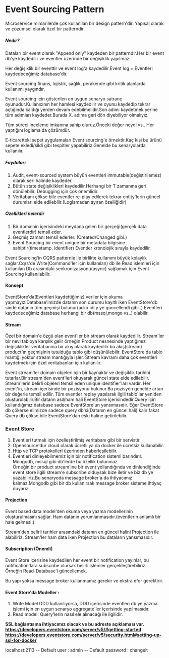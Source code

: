 
# Event Sourcing Pattern
Microservice mimarilerde çok kullanılan bir design pattern'dir. Yapısal olarak ve çözümsel olarak özel bir patterndir.

##### Nedir?

Dataları bir event olarak "Append only" kaydeden bir patterndir.Her bir event db'ye kaydedilir ve eventler üzerinde bir değişiklik yapılmaz.

Her değişiklik bir eventtir ve event log'a kaydedilir.Event log = Eventleri kaydedeceğimiz database'dir.


Event sourcing finans, lojistik, sağlık, perakende gibi kritik alanlarda kullanımı yaygındır.

Event sourcing için gösterilen en uygun senaryo satranç oyunudur.Kullanıcının her hamlesi kaydedilir ve oyunu kaydedip tekrar açtığında kaldığı yerden devam edebilmelidir.Son adımı kaydetmek yerine tüm adımları kaydeder.Burada X. adıma geri dön diyebiliyor olmalıyız.

Tüm süreci inceleme imkanına sahip oluruz.Önceki değer neydi vs.. Her yaptığını loglama da çözümdür.


E-ticaretteki sepet uygulamaları Event sourcing'e örnektir.Kaç kişi bu ürünü sepete ekledi/sildi gibi tespitler yapabiliriz.Genelde bu senaryolarda kullanılır.

##### Faydaları
1. Audit, event-sourced system büyün eventleri immutable(değiştirilemez) olarak seri halinde kaydeder.
2. Bütün state değişiklikleri kaydedilir.Herhangi bir T zamanına geri dönülebilir. Debugging için çok önemlidir.
3. Veritabanı çökse bile eventler re-play edilerek tekrar entity'lerin güncel durumları elde edilebilir.(Loglamadan ayıran özelliğidir)

##### Özellikleri nelerdir
1. Bir domainin içerisindeki meydana gelen bir gerçeği(gerçek data eventlerdir) temsil eder.
2. Geçmiş zamanı temsil ederler. (Created/Changed gibi.) 
3. Event Sourcing bir event unique bir metadata bilgisine sahiptir(timestamp, identifier) Eventler kronolojik sırayla kaydedilir.

Event Sourcing'in CQRS patternle ile birlikte kullanımı büyük kolaylık sağlar.Cqrs'de Write(Command'ler için kullanılan) db ile Read işlemleri için kullanılan Db arasındaki senkronizasyonu(async) sağlamak için  Event Sourcing kullanılabilir.

#### Konsept

EventStore'da(Eventleri kaydettiğimiz) veriler için okuma yapmayız.Database'imizde datanın son durumu kayıtlı iken EventStore'db sinde datanın tüm geçmişi bulunur(adı x idi y ye güncellendi gibi..)
Eventleri kaydedeceğimiz database herhangi bir db(mssql,mongo vs..) olabilir.

#### Stream
Özel bir domain'e özgü olan event'ler bir stream olarak kaydedilir.
Stream'ler bir nevi tabloya karşılık gelir örneğin Product nesnesinde yaptığımız değişiklikler veritabanına bir akış olarak kaydedilir bu akış(stream) product'ın geçmişinin tutulduğu tablo gibi düşünülebilir.
EventStore'da tablo mantığı yoktur stream mantığıyla işler.
Stream kavramı daha çok eventleri kaydetmek için özel veritabanları için kullanılır.

Event stream'ler domain objeleri için bir kaynaktır ve değişiklik tarihini tutarlar.Bir stream'den event'leri okuyarak güncel state elde edilebilir.
Stream'lerin belirli objeleri temsil eden unique identifier'ları vardır.
Her event'in, stream içerisinde bir pozisyonu bulunur.Bu pozisyon genelde artan bir değerle temsil edilir.
Tüm eventler replay yapılarak ilgili tablo'lar yeniden oluşturulabilir.Bir datann asıl/ham hali EventStore içerisindedir.Query için kullandığımız database sadece EventStore'un yansımasıdır.
Eğer EventStore db çökerse elimizde sadece query db'si(Datanın en güncel hali) kalır fakat Query db çökse bile EventStore'dan eski haline getirilebilir.

### Event Store
1. Eventleri tutmak için özelleştirilmiş veritabanı gibi bir servistir.
2. Opensource'dur cloud olarak ücretli ya da docker ile ücretsiz kullanabilir.
3. Http ve TCP protokolleri üzerinden haberleşilebilir.
4. Eventleri dinleyebilmemiz için bir notification sistemi barındırır. Mongodb, mssql gibi db'lerde bu özellik bulunmaz. 
   </br>
   Örneğin bir product stream'ine bir event yollandığında ve dinlendiğinde event store ilgili stream'e subscribe olduysak bize iletir ve biz db ye yazabiliriz.Bu senaryoda message broker'a da ihtiyacımız kalmaz.Mongodb gibi bir db kullanırsak message broker sisteme ihtiyaç duyarız.

#### Projection

Event based data model'den okuma veya yazma modellerinin oluşturulmasını sağlar.
Ham datanın yorumlanmasıdır.(eventlerin anlamlı bir hale gelmesi.)

Stream'den belirli tarihler arasındaki datanın en güncel halini Projection ile alabiliriz.
Stream'ler ham data iken Projection bu dataların yansımasıdır.

#### Subscription (Önemli)
Event Store içerisine kaydedilen her event bir notification yayınlar, bu notification'lara subscribe olursak belirli işlemler gerçekleştirebiliriz. Örneğin Read-Database'i güncellemek.

Bu yapı yoksa message broker kullanmamız gerekir ve ekstra efor gerektirir.

#### Event Store'da Modeller :

1. Write Model
  DDD kullanılıyorsa, DDD içerisinde eventleri db ye yazma işlemi için en uygun senaryo aggregate'ler içerisinde yapılmasıdır.
2. Read model: Query'lerin nasıl ele alınacağı ile ilgilidir.

<strong> SSL bağlantısına ihtiyacımız olacak ve bu adreste açıklaması var.
https://developers.eventstore.com/server/v5/#getting-started 
https://developers.eventstore.com/server/v5/security.html#setting-up-ssl-for-docker</strong>

localhost:2113
-- Default user : admin 
-- Default password : changeit